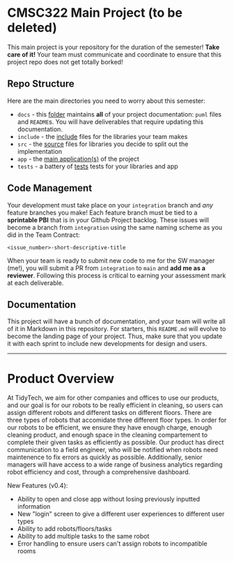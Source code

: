 # CMSC322 Main Project (to be deleted)

This main project is your repository for the duration of the semester! **Take care of it!**
Your team must communicate and coordinate to ensure that this project repo does not get totally borked!

## Repo Structure
Here are the main directories you need to worry about this semester:
+ `docs` - this [folder](docs/README.md) maintains **all** of your project documentation: `puml` files and `README`s. You will have deliverables that require updating this documentation.
+ `include` - the [include](include/INCLUDE.md) files for the libraries your team makes
+ `src` - the [source](src/SRC.md) files for libraries you decide to split out the implementation
+ `app` - the [main application(s)](app/APP.md) of the project
+ `tests` - a battery of [tests](tests/TESTS.md) tests for your libraries and app

## Code Management

Your development must take place on your `integration` branch and *any* feature branches you make!
Each feature branch must be tied to a **sprintable PBI** that is in your Github Project backlog.
These issues will become a branch from `integration` using the same naming scheme as you did in the Team Contract:
```
<issue_number>-short-descriptive-title
```

When your team is ready to submit new code to me for the SW manager (me!), you will submit a PR from `integration` to `main` and **add me as a reviewer**.
Following this process is critical to earning your assessment mark at each deliverable.

## Documentation

This project will have a bunch of documentation, and your team will write all of it in Markdown in this repository.
For starters, this `README.md` will evolve to become the landing page of your project.
Thus, make sure that you update it with each sprint to include new developments for design and users.
 
---

# Product Overview

At TidyTech, we aim for other companies and offices to use our products, and our goal is for our robots to be really efficient in cleaning, so users can assign different robots and different tasks on different floors. There are three types of robots that accomidate three different floor types. In order for our robots to be efficient, we ensure they have enough charge, enough cleaning product, and enough space in the cleaning compartement to complete their given tasks as efficiently as possible. Our product has direct communication to a field engineer, who will be notified when robots need maintenence to fix errors as quickly as possible. Additionally, senior managers will have access to a wide range of business analytics regarding robot efficiency and cost, through a comprehensive dashboard.

New Features (v0.4):
- Ability to open and close app without losing previously inputted information
- New "login" screen to give a different user experiences to different user types
- Ability to add robots/floors/tasks
- Ability to add multiple tasks to the same robot
- Error handling to ensure users can't assign robots to incompatible rooms

